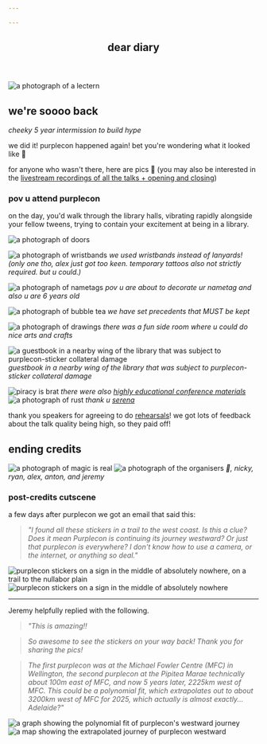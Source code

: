 ```yaml
---

---
```


<section class="mid">
 <header>
    <div id="align">
      <p-books></p-books>
    </div>
    <div class="heading">
    <h1>dear diary</h1>
    </div>
  </header>
</section>

![a photograph of a lectern](static/diary/lectern.jpg)

## we're soooo back
*cheeky 5 year intermission to build hype*

we did it! purplecon happened again! bet you're wondering what it looked like 👀

for anyone who wasn't there, here are pics 💜
(you may also be interested in the [livestream recordings of all the talks + opening and closing](https://www.youtube.com/watch?v=SmfVTsqYf9o&list=PLS45xFo74VF5Sf-JszDr5gzWmU9r3QsS3))

### pov u attend purplecon

on the day, you'd walk through the library halls, vibrating rapidly alongside your fellow tweens, trying to contain your excitement at being in a library.

![a photograph of doors](static/diary/doors.HEIC)

![a photograph of wristbands](static/diary/wristbands.jpg)
*we used wristbands instead of lanyards! (only one tho, alex just got too keen. temporary tattoos also not strictly required. but u could.)*

![a photograph of nametags](static/diary/nametags.jpg)
*pov u are about to decorate ur nametag and also u are 6 years old*

![a photograph of bubble tea](static/diary/bubbletea.HEIC)
*we have set precedents that MUST be kept*

![a photograph of drawings](static/diary/drawings-star.jpg)
*there was a fun side room where u could do nice arts and crafts*

![a guestbook in a nearby wing of the library that was subject to purplecon-sticker collateral damage](static/diary/guestbook-vandalism.jpg)
*guestbook in a nearby wing of the library that was subject to purplecon-sticker collateral damage*

![piracy is brat](static/diary/brat.JPG)
*there were also [highly educational conference materials](https://www.youtube.com/watch?v=SqZBIn0LoCk&list=PLS45xFo74VF5Sf-JszDr5gzWmU9r3QsS3&index=8)*
![a photograph of rust](static/diary/rust.jpg)
*thank u [serena](https://www.youtube.com/watch?v=iUAxmOFl78w&list=PLS45xFo74VF5Sf-JszDr5gzWmU9r3QsS3&index=2)*


thank you speakers for agreeing to do [rehearsals](/cfp)! we got lots of feedback about the talk quality being high, so they paid off! 

## ending credits
![a photograph of magic is real](static/diary/magicisreal.jpg)
![a photograph of the organisers](static/diary/organisers.jpg)
*💜, nicky, ryan, alex, anton, and jeremy*


<section>
      <p-books></p-books>
</section>

### post-credits cutscene

a few days after purplecon we got an email that said this:
> *"I found all these stickers in a trail to the west coast. Is this a clue? Does it mean Purplecon is continuing its journey westward? Or just that purplecon is everywhere? I don't know how to use a camera, or the internet, or anything so deal."*

![purplecon stickers on a sign in the middle of absolutely nowhere, on a trail to the nullabor plain](static/diary/western_nullarbor_out.jpg)
![purplecon stickers on a sign in the middle of absolutely nowhere](static/diary/eastern_nullarbor_zoom.jpg)

---
Jeremy helpfully replied with the following.

>*"This is amazing!!*

>*So awesome to see the stickers on your way back! Thank you for sharing the pics!*

>*The first purplecon was at the Michael Fowler Centre (MFC) in Wellington, the second purplecon at the Pipitea Marae technically about 100m east of MFC, and now 5 years later, 2225km west of MFC. This could be a polynomial fit, which extrapolates out to about 3200km west of MFC for 2025, which actually is almost exactly... Adelaide?"*

![a graph showing the polynomial fit of purplecon's westward journey](static/diary/purplecon-west-graph.png)
![a map showing the extrapolated journey of purplecon westward](static/diary/purplecon-west-map.png)
